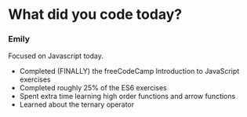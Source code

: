 # What did you code today?

### Emily

Focused on Javascript today. 
* Completed (FINALLY) the freeCodeCamp Introduction to JavaScript exercises
* Completed roughly 25% of the ES6 exercises
* Spent extra time learning high order functions and arrow functions 
* Learned about the ternary operator 
